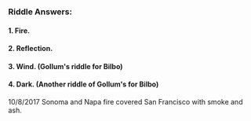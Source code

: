 ### Riddle Answers: 

#### 1. Fire.

#### 2. Reflection.

#### 3. Wind. (Gollum's riddle for Bilbo)

#### 4. Dark. (Another riddle of Gollum's for Bilbo)

10/8/2017 Sonoma and Napa fire covered San Francisco with smoke and ash.

